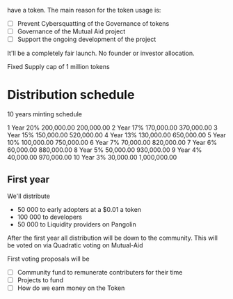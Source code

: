 have a token. The main reason for the token usage is:
- [ ] Prevent Cybersquatting of the Governance of tokens
- [ ] Governance of the Mutual Aid project
- [ ] Support the ongoing development of the project

It'll be a completely fair launch. No founder or investor allocation.

Fixed Supply cap of 1 million tokens

# Distribution schedule
10 years minting schedule

1	Year	20%	 200,000.00 	 200,000.00 
2	Year	17%	 170,000.00 	 370,000.00 
3	Year	15%	 150,000.00 	 520,000.00 
4	Year	13%	 130,000.00 	 650,000.00 
5	Year	10%	 100,000.00 	 750,000.00 
6	Year	7%	 70,000.00 	 820,000.00 
7	Year	6%	 60,000.00 	 880,000.00 
8	Year	5%	 50,000.00 	 930,000.00 
9	Year	4%	 40,000.00 	 970,000.00 
10	Year	3%	 30,000.00 	 1,000,000.00 

## First year
We'll distribute 
* 50 000 to early adopters at a $0.01 a token
* 100 000 to developers
* 50 000 to Liquidity providers on Pangolin

After the first year all distribution will be down to the community. This will be voted on via Quadratic voting on Mutual-Aid 



First voting proposals will be
- [ ] Community fund to remunerate contributers for their time
- [ ] Projects to fund
- [ ] How do we earn money on the Token
